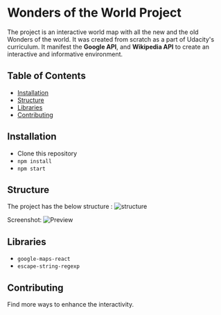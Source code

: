 # Wonders of the World Project

The project is an interactive world map with all the new and the old Wonders of the world.
It was created from scratch as a part of Udacity's curriculum. It manifest the __Google API__,
and __Wikipedia API__ to create an interactive and informative environment.

## Table of Contents

* [Installation](#installation)
* [Structure](#structure)
* [Libraries](#libraries)
* [Contributing](#contributing)

## Installation

*  Clone this repository
* `npm install`
* `npm start`

## Structure

The project has the below structure :
![structure](https://photos.app.goo.gl/FeKzmBWxtr94ANE36)

Screenshot:
![Preview](https://drive.google.com/file/d/1GBO6OPivPmrPVq0MoZgqiW4klMrZ98G-/view?usp=sharing)

## Libraries

* `google-maps-react`
* `escape-string-regexp`

## Contributing

Find more ways to enhance the interactivity.
